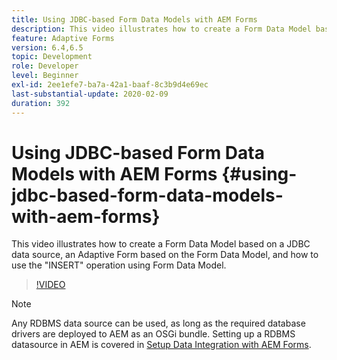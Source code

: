 ```yaml
---
title: Using JDBC-based Form Data Models with AEM Forms
description: This video illustrates how to create a Form Data Model based on a JDBC data source, an Adaptive Form based on the Form Data Model, and how to use the "INSERT" operation using Form Data Model.
feature: Adaptive Forms
version: 6.4,6.5
topic: Development
role: Developer
level: Beginner
exl-id: 2ee1efe7-ba7a-42a1-baaf-8c3b9d4e69ec
last-substantial-update: 2020-02-09
duration: 392
---
```

# Using JDBC-based Form Data Models with AEM Forms {#using-jdbc-based-form-data-models-with-aem-forms}

This video illustrates how to create a Form Data Model based on a JDBC data source, an Adaptive Form based on the Form Data Model, and how to use the "INSERT" operation using Form Data Model.

>[!VIDEO](https://video.tv.adobe.com/v/17736?quality=12&learn=on)

>[!NOTE]
>
>Any RDBMS data source can be used, as long as the required database drivers are deployed to AEM as an OSGi bundle. Setting up a RDBMS datasource in AEM is covered in [Setup Data Integration with AEM Forms](/help/forms/adaptive-forms/data-integration-technical-video-setup.md).
